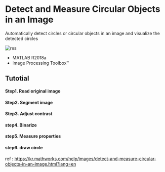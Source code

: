 # Detect and Measure Circular Objects in an Image
Automatically detect circles or circular objects in an image and visualize the detected circles
  
![res](https://user-images.githubusercontent.com/40763359/151662478-7a9e7b4d-8f67-4cb6-aff5-a9d8841ccb1e.jpg)
  
- MATLAB R2018a
- Image Processing Toolbox™
  
## Tutotial
#### Step1. Read original image  
#### Step2. Segment image  
#### Step3. Adjust contrast   
#### step4. Binarize   
#### step5. Measure properties  
#### step6. draw circle   
  



  
  
ref : https://kr.mathworks.com/help/images/detect-and-measure-circular-objects-in-an-image.html?lang=en
